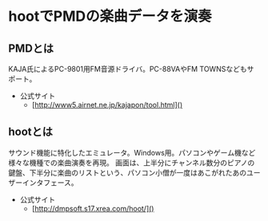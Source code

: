 # hootでPMDの楽曲データを演奏

## PMDとは

KAJA氏によるPC-9801用FM音源ドライバ。PC-88VAやFM TOWNSなどもサポート。

* 公式サイト
    * [http://www5.airnet.ne.jp/kajapon/tool.html]()


## hootとは

サウンド機能に特化したエミュレータ。Windows用。パソコンやゲーム機など様々な機種での楽曲演奏を再現。
画面は、上半分にチャンネル数分のピアノの鍵盤、下半分に楽曲のリストという、パソコン小僧が一度はあこがれたあのユーザーインタフェース。

* 公式サイト
    * [http://dmpsoft.s17.xrea.com/hoot/]()
    